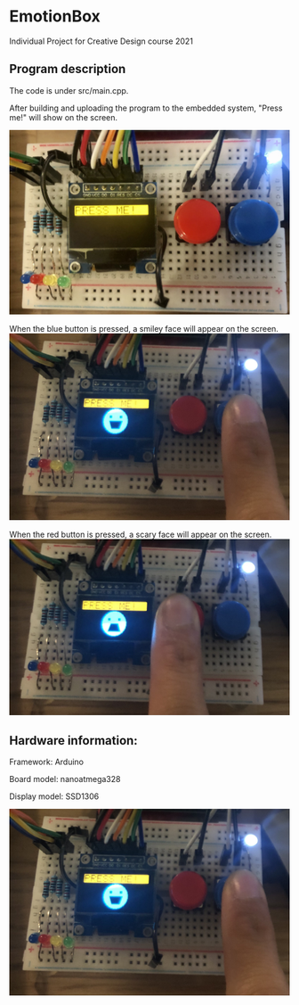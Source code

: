 # EmotionBox
Individual Project for Creative Design course 2021

## Program description

The code is under src/main.cpp.

After building and uploading the program to the embedded system, "Press me!" will show on the screen.

![](/pic/Press_me.jpeg)

When the blue button is pressed, a smiley face will appear on the screen.
![](/pic/Happy_face.jpeg)

When the red button is pressed, a scary face will appear on the screen.
![](/pic/Scary_face.jpeg)


## Hardware information:
Framework: Arduino  

Board model: nanoatmega328 

Display model: SSD1306

![](/pic/Happy_face.jpeg)
